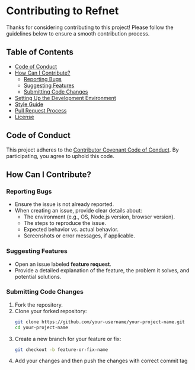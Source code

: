 # Contributing to Refnet

Thanks for considering contributing to this project! Please follow the guidelines below to ensure a smooth contribution process.

## Table of Contents

- [Code of Conduct](#code-of-conduct)
- [How Can I Contribute?](#how-can-i-contribute)
  - [Reporting Bugs](#reporting-bugs)
  - [Suggesting Features](#suggesting-features)
  - [Submitting Code Changes](#submitting-code-changes)
- [Setting Up the Development Environment](#setting-up-the-development-environment)
- [Style Guide](#style-guide)
- [Pull Request Process](#pull-request-process)
- [License](#license)

## Code of Conduct

This project adheres to the [Contributor Covenant Code of Conduct](https://www.contributor-covenant.org/). By participating, you agree to uphold this code.

## How Can I Contribute?

### Reporting Bugs

- Ensure the issue is not already reported.
- When creating an issue, provide clear details about:
  - The environment (e.g., OS, Node.js version, browser version).
  - The steps to reproduce the issue.
  - Expected behavior vs. actual behavior.
  - Screenshots or error messages, if applicable.

### Suggesting Features

- Open an issue labeled **feature request**.
- Provide a detailed explanation of the feature, the problem it solves, and potential solutions.

### Submitting Code Changes

1. Fork the repository.
2. Clone your forked repository:
   ```bash
   git clone https://github.com/your-username/your-project-name.git
   cd your-project-name
   ```
3. Create a new branch for your feature or fix:
   ```bash
   git checkout -b feature-or-fix-name
   ```
4. Add your changes and then push the changes with correct commit tag
